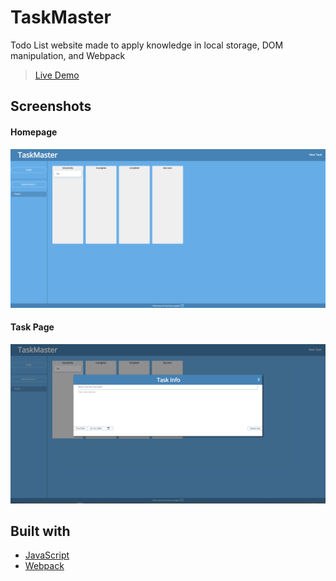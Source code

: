 # TaskMaster
Todo List website made to apply knowledge in local storage, DOM manipulation, and Webpack  

> [Live Demo](https://crowe7.github.io/TaskMaster/)
## Screenshots
#### Homepage
![Homepage](/images/TaskPage.PNG)
#### Task Page
![TaskPage](/images/AddingTask.PNG)


## Built with

- [JavaScript](https://www.javascript.com/)
- [Webpack](https://webpack.js.org/)